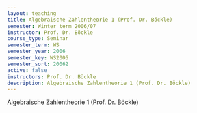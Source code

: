 ```yaml
---
layout: teaching
title: Algebraische Zahlentheorie 1 (Prof. Dr. Böckle)
semester: Winter term 2006/07
instructor: Prof. Dr. Böckle
course_type: Seminar
semester_term: WS
semester_year: 2006
semester_key: WS2006
semester_sort: 20062
active: false
instructors: Prof. Dr. Böckle
description: Algebraische Zahlentheorie 1 (Prof. Dr. Böckle)
---
```


Algebraische Zahlentheorie 1 (Prof. Dr. Böckle)

